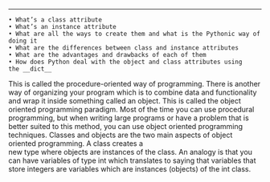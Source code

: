 _________________________________________

    • What’s a class attribute
    • What’s an instance attribute
    • What are all the ways to create them and what is the Pythonic way of doing it
    • What are the differences between class and instance attributes
    • What are the advantages and drawbacks of each of them
    • How does Python deal with the object and class attributes using the __dict__

This is called the procedure-oriented way of programming. There is another way of organizing your program which is to combine data and functionality and wrap it inside something called an object. This is called the object oriented programming paradigm. Most of the time you can use procedural programming, but when writing large programs or have a problem that is better suited to this method, you can use object oriented programming techniques.
Classes and objects are the two main aspects of object oriented programming. A class creates a new type where objects are instances of the class. An analogy is that you can have variables of type int which translates to saying that variables that store integers are variables which are instances (objects) of the int class.
